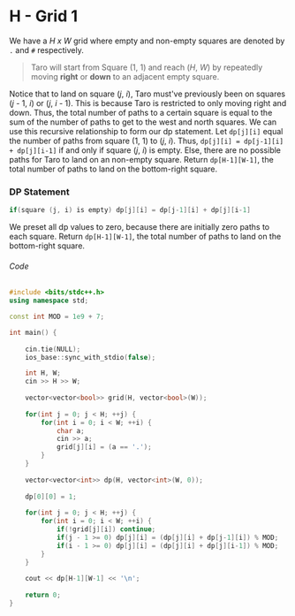 # H - Grid 1

We have a *H x W* grid where empty and non-empty squares are denoted by `.` and `#` respectively.

> Taro will start from Square (1, 1) and reach (*H*, *W*) by repeatedly moving **right** or **down** to an adjacent empty square.

Notice that to land on square (*j*, *i*), Taro must've previously been on squares (*j* - 1, *i*) or (*j*, *i* - 1). This is because Taro is restricted to only moving right and down. Thus, the total number of paths to a certain square is equal to the sum of the number of paths to get to the west and north squares. We can use this recursive relationship to form our dp statement. Let `dp[j][i]` equal the number of paths from square (1, 1) to (*j*, *i*). Thus, `dp[j][i] = dp[j-1][i] + dp[j][i-1]` if and only if square (*j*, *i*) is empty. Else, there are no possible paths for Taro to land on an non-empty square. Return `dp[H-1][W-1]`, the total number of paths to land on the bottom-right square.

### DP Statement
```cpp 
if(square (j, i) is empty) dp[j][i] = dp[j-1][i] + dp[j][i-1]
```

We preset all dp values to zero, because there are initially zero paths to each square. Return `dp[H-1][W-1]`, the total number of paths to land on the bottom-right square.

###### Code
```cpp
#include <bits/stdc++.h>
using namespace std;

const int MOD = 1e9 + 7;

int main() {
	
	cin.tie(NULL);
	ios_base::sync_with_stdio(false);

	int H, W;
	cin >> H >> W;
	
	vector<vector<bool>> grid(H, vector<bool>(W));
	
	for(int j = 0; j < H; ++j) {
		for(int i = 0; i < W; ++i) {
			char a;
			cin >> a;
			grid[j][i] = (a == '.');
		}
	}
	
	vector<vector<int>> dp(H, vector<int>(W, 0));
	
	dp[0][0] = 1;
	
	for(int j = 0; j < H; ++j) {
		for(int i = 0; i < W; ++i) {
			if(!grid[j][i]) continue;
			if(j - 1 >= 0) dp[j][i] = (dp[j][i] + dp[j-1][i]) % MOD;
			if(i - 1 >= 0) dp[j][i] = (dp[j][i] + dp[j][i-1]) % MOD;
		}
	}
	
	cout << dp[H-1][W-1] << '\n';
	
	return 0;
}
```
